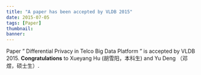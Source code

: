 ```yaml
---
title: "A paper has been accepted by VLDB 2015"
date: 2015-07-05
tags: [Paper]
thumbnail:
banner: 
---
```

Paper ” Differential Privacy in Telco Big Data Platform ” is accepted by VLDB 2015. **Congratulations** to Xueyang Hu (胡雪阳，本科生) and Yu Deng （邓煜，硕士生）.
